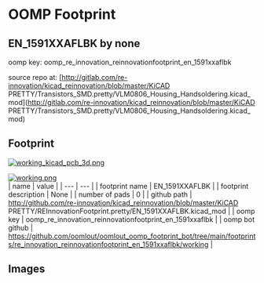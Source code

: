 # OOMP Footprint  
## EN_1591XXAFLBK  by none  
  
oomp key: oomp_re_innovation_reinnovationfootprint_en_1591xxaflbk  
  
source repo at: [http://gitlab.com/re-innovation/kicad_reinnovation/blob/master/KiCAD PRETTY/Transistors_SMD.pretty/VLM0806_Housing_Handsoldering.kicad_mod](http://gitlab.com/re-innovation/kicad_reinnovation/blob/master/KiCAD PRETTY/Transistors_SMD.pretty/VLM0806_Housing_Handsoldering.kicad_mod)  
## Footprint  
  
[![working_kicad_pcb_3d.png](working_kicad_pcb_3d_600.png)](working_kicad_pcb_3d.png)  
  
[![working.png](working_600.png)](working.png)  
| name | value | 
| --- | --- | 
| footprint name | EN_1591XXAFLBK | 
| footprint description | None | 
| number of pads | 0 | 
| github path | http://github.com/re-innovation/kicad_reinnovation/blob/master/KiCAD PRETTY/REInnovationFootprint.pretty/EN_1591XXAFLBK.kicad_mod | 
| oomp key | oomp_re_innovation_reinnovationfootprint_en_1591xxaflbk | 
| oomp bot github | https://github.com/oomlout/oomlout_oomp_footprint_bot/tree/main/footprints/re_innovation_reinnovationfootprint_en_1591xxaflbk/working | 
## Images  
